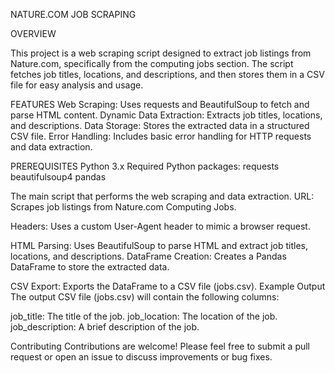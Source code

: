 NATURE.COM JOB SCRAPING

OVERVIEW

This project is a web scraping script designed to extract job listings from Nature.com, specifically from the computing jobs section. The script fetches job titles, locations, and descriptions, and then stores them in a CSV file for easy analysis and usage.

FEATURES
Web Scraping: Uses requests and BeautifulSoup to fetch and parse HTML content. Dynamic Data Extraction: Extracts job titles, locations, and descriptions. Data Storage: Stores the extracted data in a structured CSV file. Error Handling: Includes basic error handling for HTTP requests and data extraction.

PREREQUISITES 
Python 3.x Required Python packages: requests beautifulsoup4 pandas


The main script that performs the web scraping and data extraction.
URL: Scrapes job listings from Nature.com Computing Jobs.

Headers: Uses a custom User-Agent header to mimic a browser request.

HTML Parsing: Uses BeautifulSoup to parse HTML and extract job titles, locations, and descriptions. DataFrame Creation: Creates a Pandas DataFrame to store the extracted data.

CSV Export: Exports the DataFrame to a CSV file (jobs.csv). Example Output The output CSV file (jobs.csv) will contain the following columns:

job_title: The title of the job. job_location: The location of the job. job_description: A brief description of the job.

Contributing Contributions are welcome! Please feel free to submit a pull request or open an issue to discuss improvements or bug fixes.
